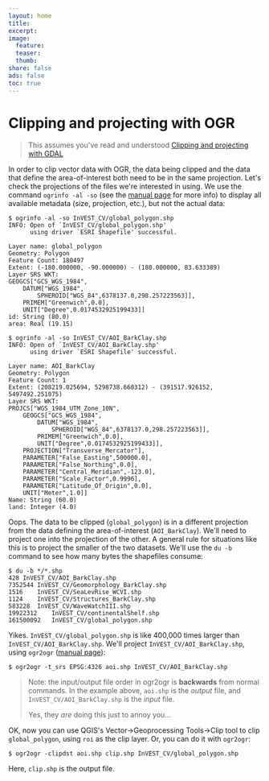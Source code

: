 ```yaml
---
layout: home
title:
excerpt:
image:
  feature:
  teaser:
  thumb:
share: false
ads: false
toc: true
---
```


# Clipping and projecting with OGR

> This assumes you've read and understood [Clipping and projecting with GDAL](./GDAL.html)

In order to clip vector data with OGR, the data being clipped and the data that define the area-of-interest both need to be in the same projection. Let's check the projections of the files we're interested in using. We use the command `ogrinfo -al -so` (see the [manual page](http://www.gdal.org/ogrinfo.html) for more info) to display all available metadata (size, projection, etc.), but not the actual data:

    $ ogrinfo -al -so InVEST_CV/global_polygon.shp
    INFO: Open of `InVEST_CV/global_polygon.shp'
          using driver `ESRI Shapefile' successful.

    Layer name: global_polygon
    Geometry: Polygon
    Feature Count: 180497
    Extent: (-180.000000, -90.000000) - (180.000000, 83.633389)
    Layer SRS WKT:
    GEOGCS["GCS_WGS_1984",
        DATUM["WGS_1984",
            SPHEROID["WGS_84",6378137.0,298.257223563]],
        PRIMEM["Greenwich",0.0],
        UNIT["Degree",0.0174532925199433]]
    id: String (80.0)
    area: Real (19.15)
    
    $ ogrinfo -al -so InVEST_CV/AOI_BarkClay.shp
    INFO: Open of `InVEST_CV/AOI_BarkClay.shp'
          using driver `ESRI Shapefile' successful.

    Layer name: AOI_BarkClay
    Geometry: Polygon
    Feature Count: 1
    Extent: (208219.025694, 5298738.660312) - (391517.926152, 5497492.251075)
    Layer SRS WKT:
    PROJCS["WGS_1984_UTM_Zone_10N",
        GEOGCS["GCS_WGS_1984",
            DATUM["WGS_1984",
                SPHEROID["WGS_84",6378137.0,298.257223563]],
            PRIMEM["Greenwich",0.0],
            UNIT["Degree",0.0174532925199433]],
        PROJECTION["Transverse_Mercator"],
        PARAMETER["False_Easting",500000.0],
        PARAMETER["False_Northing",0.0],
        PARAMETER["Central_Meridian",-123.0],
        PARAMETER["Scale_Factor",0.9996],
        PARAMETER["Latitude_Of_Origin",0.0],
        UNIT["Meter",1.0]]
    Name: String (60.0)
    land: Integer (4.0)

Oops. The data to be clipped (`global_polygon`) is in a different projection from the data defining the area-of-interest (`AOI_BarkClay`). We'll need to project one into the projection of the other. A general rule for situations like this is to project the smaller of the two datasets. We'll use the `du -b` command to see how many bytes the shapefiles consume:

    $ du -b */*.shp
    428	InVEST_CV/AOI_BarkClay.shp
    7352544	InVEST_CV/Geomorphology_BarkClay.shp
    1516	InVEST_CV/SeaLevRise_WCVI.shp
    1124	InVEST_CV/Structures_BarkClay.shp
    583228	InVEST_CV/WaveWatchIII.shp
    19922312	InVEST_CV/continentalShelf.shp
    161500092	InVEST_CV/global_polygon.shp

Yikes. `InVEST_CV/global_polygon.shp` is like 400,000 times larger than `InVEST_CV/AOI_BarkClay.shp`. We'll project `InVEST_CV/AOI_BarkClay.shp`, using `ogr2ogr` ([manual page](http://www.gdal.org/ogr2ogr.html)):

    $ ogr2ogr -t_srs EPSG:4326 aoi.shp InVEST_CV/AOI_BarkClay.shp

> Note: the input/output file order in ogr2ogr is **backwards** from normal commands. In the example above, `aoi.shp` is the *output* file, and `InVEST_CV/AOI_BarkClay.shp` is the *input* file.
>
> Yes, they *are* doing this just to annoy you...

OK, now you can use QGIS's Vector&rarr;Geoprocessing Tools&rarr;Clip tool to clip `global_polygon`, using `roi` as the clip layer. Or, you can do it with `ogr2ogr`:

    $ ogr2ogr -clipdst aoi.shp clip.shp InVEST_CV/global_polygon.shp

Here, `clip.shp` is the output file.
